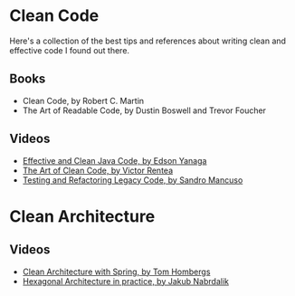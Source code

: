 # Clean Code

Here's a collection of the best tips and references about writing clean and effective code I found out there.

## Books

- Clean Code, by Robert C. Martin
- The Art of Readable Code, by Dustin Boswell and Trevor Foucher

## Videos

- [Effective and Clean Java Code, by Edson Yanaga](https://www.youtube.com/watch?v=03Mke-WMahQ)
- [The Art of Clean Code, by Victor Rentea](https://www.youtube.com/watch?v=AeWbJ5LIFNg)
- [Testing and Refactoring Legacy Code, by Sandro Mancuso](https://www.youtube.com/watch?v=_NnElPO5BU0)

# Clean Architecture

## Videos

- [Clean Architecture with Spring, by Tom Hombergs](https://www.youtube.com/watch?v=cPH5AiqLQTo)
- [Hexagonal Architecture in practice, by Jakub Nabrdalik](https://www.youtube.com/watch?v=sOaS83Ir8Ck)
